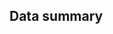## Data summary

<!--https://www.microbiologyresearch.org/prepare-an-article#3-->

<!--Authors providing supporting external data such as sequencing, datasets, code and-->
<!--software should include a Data Summary describing this, including the DOI(s) and/or-->
<!--accession numbers(s), and the associated URL.-->

<!--Datasets, software and code deposited in repositories such as Figshare, Zenodo or GitHub-->
<!--should also be included as a unique reference in the Reference list.-->

<!--Microbial Genomics is a mandatory open data journal and as such asks authors to always-->
<!--include a Data Summary describing all supporting external data.-->

